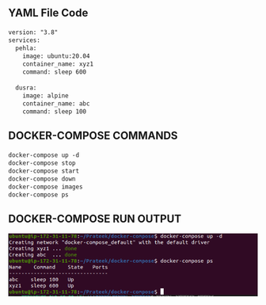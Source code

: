 ## YAML File Code

```
version: "3.8"
services:
  pehla:
    image: ubuntu:20.04
    container_name: xyz1 
    command: sleep 600

  dusra:
    image: alpine
    container_name: abc
    command: sleep 100
```

## DOCKER-COMPOSE COMMANDS
```
docker-compose up -d
docker-compose stop 
docker-compose start
docker-compose down
docker-compose images
docker-compose ps 
```

## DOCKER-COMPOSE RUN OUTPUT
<img src="docker-yaml.png">

